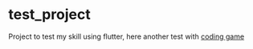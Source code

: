 # test_project

Project to test my skill using flutter, here another test with [coding game](https://www.codingame.eu/work/dashboard/candidate-report/675852582aa0122c2d4d8a647aae226c696173?no_gtm)

